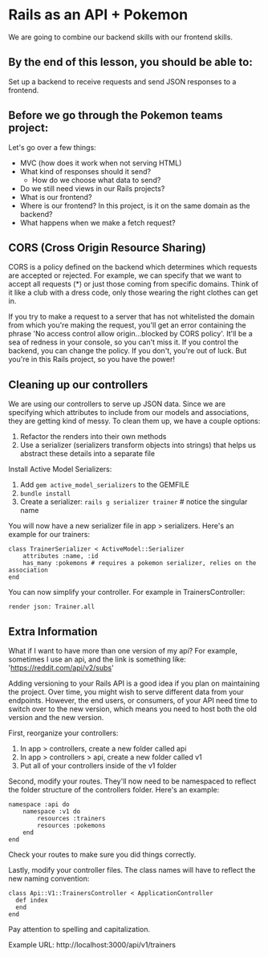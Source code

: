# Rails as an API + Pokemon
We are going to combine our backend skills with our frontend skills.

## By the end of this lesson, you should be able to:
Set up a backend to receive requests and send JSON responses to a frontend.

## Before we go through the Pokemon teams project:
Let's go over a few things:
- MVC (how does it work when not serving HTML)
- What kind of responses should it send?
    - How do we choose what data to send?
- Do we still need views in our Rails projects?
- What is our frontend?
- Where is our frontend? In this project, is it on the same domain as the backend?
- What happens when we make a fetch request?

## CORS (Cross Origin Resource Sharing)
CORS is a policy defined on the backend which determines which requests are accepted or rejected. For example, we can specify that we want to accept all requests (*) or just those coming from specific domains. Think of it like a club with a dress code, only those wearing the right clothes can get in.

If you try to make a request to a server that has not whitelisted the domain from which you're making the request, you'll get an error containing the phrase 'No access control allow origin...blocked by CORS policy'. It'll be a sea of redness in your console, so you can't miss it. If you control the backend, you can change the policy. If you don't, you're out of luck. But you're in this Rails project, so you have the power!

## Cleaning up our controllers
We are using our controllers to serve up JSON data. Since we are specifying which attributes to include from our models and associations, they are getting kind of messy. To clean them up, we have a couple options:
1. Refactor the renders into their own methods
2. Use a serializer (serializers transform objects into strings) that helps us abstract these details into a separate file

Install Active Model Serializers: 
1. Add `gem active_model_serializers` to the GEMFILE
2. `bundle install`
3. Create a serializer: `rails g serializer trainer` # notice the singular name

You will now have a new serializer file in app > serializers. Here's an example for our trainers:
```
class TrainerSerializer < ActiveModel::Serializer
	attributes :name, :id
	has_many :pokemons # requires a pokemon serializer, relies on the association
end
```

You can now simplify your controller. For example in TrainersController:
```
render json: Trainer.all
```

## Extra Information
What if I want to have more than one version of my api? For example, sometimes I use an api, and the link is something like: 'https://reddit.com/api/v2/subs'

Adding versioning to your Rails API is a good idea if you plan on maintaining the project. Over time, you might wish to serve different data from your endpoints. However, the end users, or consumers, of your API need time to switch over to the new version, which means you need to host both the old version and the new version.

First, reorganize your controllers:
1. In app > controllers, create a new folder called api
2. In app > controllers > api, create a new folder called v1
3. Put all of your controllers inside of the v1 folder

Second, modify your routes. They'll now need to be namespaced to reflect the folder structure of the controllers folder. Here's an example:
```
namespace :api do 
	namespace :v1 do
		resources :trainers
		resources :pokemons
	end
end
```
Check your routes to make sure you did things correctly.

Lastly, modify your controller files. The class names will have to reflect the new naming convention:
```
class Api::V1::TrainersController < ApplicationController
  def index
  end
end
```
Pay attention to spelling and capitalization.

Example URL: http://localhost:3000/api/v1/trainers
